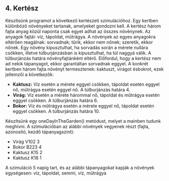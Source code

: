 ## 4. Kertész
Készítsünk programot a következő kertészeti szimulációhoz. Egy kertben különböző növényeket tartanak, amelyeket gondozni kell. A kertész három fajta anyag közül naponta csak egyet adhat az összes növénynek. Az anyagok fajtái: víz, tápoldat, műtrágya. A növények az egyes anyagokra eltérően reagálnak: sorvadnak; tűrik, ekkor nem nőnek; szeretik, ekkor nőnek. Egy növény kipusztulhat, ha sorvadás során a mérete nullára csökken, illetve túlburjánzásban is kipusztulhat, ha túl naggyá válik. A túlburjánzás határa növényfajtánként eltérő. Előfordul, hogy a kertész nem ad nekik tápanyagot, ekkor garantáltan sorvadnak eggyel. A konkrét kertben három fajta növényt termesztenek: kaktuszt, virágot ésbokrot, ezek jellemzői a következők:
* **Kaktusz:** Víz esetén a mérete eggyel csökken, tápoldat esetén eggyel nő, műtrágya esetén eggyel nő. A túlburjánzás határa 4.
* **Virág:** Víz esetén a mérete hárommal nő, tápoldat és műtrágya esetén eggyel csökken. A túlburjánzás határa 6.
* **Bokor:** Víz és műtrágya esetén a mérete eggyel nő, tápoldat esetén eggyel csökken. A túlburjánzás határa 10.

Készítsünk egy oneDayInTheGarden() metódust, melyet a mainben tudunk meghívni. A szimulációban az alábbi növények vegyenek részt (fajta, azonosító, kezdő tápanyagszint):
* Virág V102 3
* Bokor B223 4
* Kaktusz K15 2
* Kaktusz K18 1

A szimuláció 5 napig tart, és az alábbi tápanyagokat kapják a növények egységesen: víz, tápoldat, semmi, víz, műtrágya
